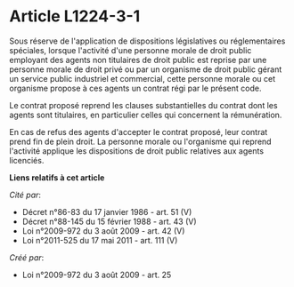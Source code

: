 # Article L1224-3-1

Sous réserve de l'application de dispositions législatives ou réglementaires spéciales, lorsque l'activité d'une personne
morale de droit public employant des agents non titulaires de droit public est reprise par une personne morale de droit privé
ou par un organisme de droit public gérant un service public industriel et commercial, cette personne morale ou cet organisme
propose à ces agents un contrat régi par le présent code. 

Le contrat proposé reprend les clauses substantielles du contrat dont les agents sont titulaires, en particulier celles qui
concernent la rémunération. 

En cas de refus des agents d'accepter le contrat proposé, leur contrat prend fin de plein droit. La personne morale ou
l'organisme qui reprend l'activité applique les dispositions de droit public relatives aux agents licenciés.

**Liens relatifs à cet article**

_Cité par_:

  - Décret n°86-83 du 17 janvier 1986 - art. 51 (V)
  - Décret n°88-145 du 15 février 1988 - art. 43 (V)
  - Loi n°2009-972 du 3 août 2009 - art. 42 (V)
  - Loi n°2011-525 du 17 mai 2011 - art. 111 (V)

_Créé par_:

  - Loi n°2009-972 du 3 août 2009 - art. 25
